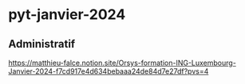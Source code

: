 # pyt-janvier-2024

## Administratif 

https://matthieu-falce.notion.site/Orsys-formation-ING-Luxembourg-Janvier-2024-f7cd917e4d634bebaaa24de84d7e27df?pvs=4
